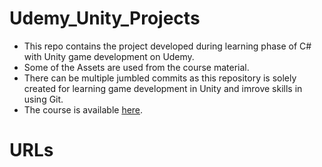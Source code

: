 # Udemy_Unity_Projects
* This repo contains the project developed during learning phase of C# with Unity game development on Udemy. 
* Some of the Assets are used from the course material.
* There can be multiple jumbled commits as this repository is solely created for learning game development in Unity and imrove skills in using Git.
* The course is available [here][1].

# URLs
[1]: https://www.udemy.com/share/101WeyCEoYdFdSQX4=/
